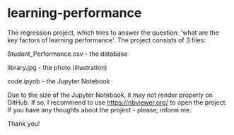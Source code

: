 # learning-performance
The regression project, which tries to answer the question: 'what are the key factors of learning performance'.
The project consists of 3 files:

Student_Performance.csv - the database

library.jpg - the photo (illustration)

code.ipynb - the Jupyter Notebook

Due to the size of the Jupyter Notebook, it may not render properly on GitHub. If so, I recommend to use https://nbviewer.org/ to open the project.
If you have any thoughts about the project - please, inform me.

Thank you!
